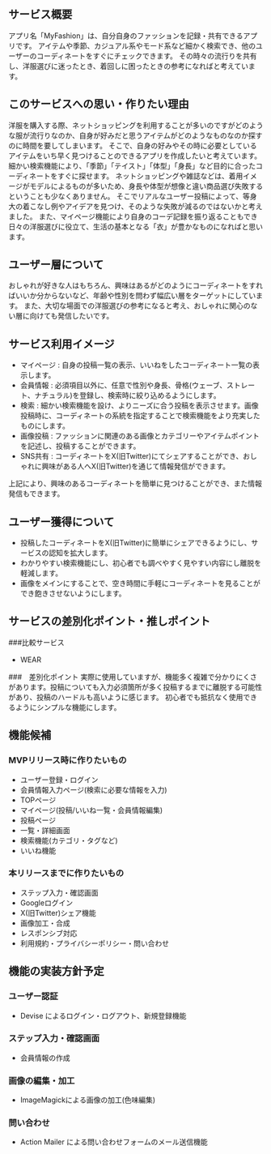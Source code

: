 ## サービス概要
アプリ名「MyFashion」は、自分自身のファッションを記録・共有できるアプリです。
アイテムや季節、カジュアル系やモード系など細かく検索でき、他のユーザーのコーディネートをすぐにチェックできます。
その時々の流行りを共有し、洋服選びに迷ったとき、着回しに困ったときの参考になればと考えています。

## このサービスへの思い・作りたい理由
洋服を購入する際、ネットショッピングを利用することが多いのですがどのような服が流行りなのか、自身が好みだと思うアイテムがどのようなものなのか探すのに時間を要してしまいます。
そこで、自身の好みやその時に必要としているアイテムをいち早く見つけることのできるアプリを作成したいと考えています。
細かい検索機能により、「季節」「テイスト」「体型」「身長」など目的に合ったコーディネートをすぐに探せます。
ネットショッピングや雑誌などは、着用イメージがモデルによるものが多いため、身長や体型が想像と違い商品選び失敗するということも少なくありません。
そこでリアルなユーザー投稿によって、等身大の着こなし例やアイデアを見つけ、そのような失敗が減るのではないかと考えました。
また、マイページ機能により自身のコーデ記録を振り返ることもでき日々の洋服選びに役立て、生活の基本となる「衣」が豊かなものになればと思います。


## ユーザー層について
おしゃれが好きな人はもちろん、興味はあるがどのようにコーディネートをすればいいか分からないなど、年齢や性別を問わず幅広い層をターゲットにしています。
また、大切な場面での洋服選びの参考になると考え、おしゃれに関心のない層に向けても発信したいです。

## サービス利用イメージ
- マイページ : 自身の投稿一覧の表示、いいねをしたコーディネート一覧の表示します。
- 会員情報 : 必須項目以外に、任意で性別や身長、骨格(ウェーブ、ストレート、ナチュラル)を登録し、検索時に絞り込めるようにします。
- 検索 : 細かい検索機能を設け、よりニーズに合う投稿を表示させます。画像投稿時に、コーディネートの系統を指定することで検索機能をより充実したものにします。
- 画像投稿 : ファッションに関連のある画像とカテゴリーやアイテムポイントを記述し、投稿することができます。
- SNS共有 : コーディネートをX(旧Twitter)にてシェアすることができ、おしゃれに興味がある人へX(旧Twitter)を通じて情報発信ができます。

上記により、興味のあるコーディネートを簡単に見つけることができ、また情報発信もできます。

## ユーザー獲得について
- 投稿したコーディネートをX(旧Twitter)に簡単にシェアできるようにし、サービスの認知を拡大します。
- わかりやすい検索機能にし、初心者でも調べやすく見やすい内容にし離脱を軽減します。
- 画像をメインにすることで、空き時間に手軽にコーディネートを見ることができ飽きさせないようにします。

## サービスの差別化ポイント・推しポイント
###比較サービス
- WEAR　

###　差別化ポイント
実際に使用していますが、機能多く複雑で分かりにくさがあります。投稿についても入力必須箇所が多く投稿するまでに離脱する可能性があり、投稿のハードルも高いように感じます。
初心者でも抵抗なく使用できるようにシンプルな機能にします。

## 機能候補
### MVPリリース時に作りたいもの
- ユーザー登録・ログイン
- 会員情報入力ページ(検索に必要な情報を入力)
- TOPページ
- マイページ(投稿/いいね一覧・会員情報編集)
- 投稿ページ
- 一覧・詳細画面
- 検索機能(カテゴリ・タグなど)
- いいね機能

### 本リリースまでに作りたいもの
- ステップ入力・確認画面
- Googleログイン
- X(旧Twitter)シェア機能
- 画像加工・合成
- レスポンシブ対応
- 利用規約・プライバシーポリシー・問い合わせ

## 機能の実装方針予定
### ユーザー認証
- Devise によるログイン・ログアウト、新規登録機能
### ステップ入力・確認画面
- 会員情報の作成

### 画像の編集・加工
- ImageMagickによる画像の加工(色味編集)

### 問い合わせ
- Action Mailer による問い合わせフォームのメール送信機能

